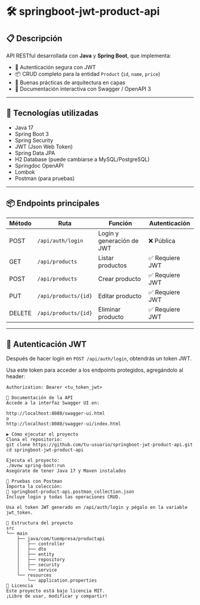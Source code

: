 # 🛠️ springboot-jwt-product-api

## 📋 Descripción

API RESTful desarrollada con **Java** y **Spring Boot**, que implementa:

- 🔐 Autenticación segura con JWT
- 📦 CRUD completo para la entidad `Product` (`id`, `name`, `price`)
- 🧱 Buenas prácticas de arquitectura en capas
- 📑 Documentación interactiva con Swagger / OpenAPI 3

---

## 🚀 Tecnologías utilizadas

- Java 17
- Spring Boot 3
- Spring Security
- JWT (Json Web Token)
- Spring Data JPA
- H2 Database (puede cambiarse a MySQL/PostgreSQL)
- Springdoc OpenAPI
- Lombok
- Postman (para pruebas)

---

## 📦 Endpoints principales

| Método | Ruta                      | Función                 | Autenticación |
|--------|---------------------------|--------------------------|---------------|
| POST   | `/api/auth/login`         | Login y generación de JWT | ❌ Pública     |
| GET    | `/api/products`           | Listar productos         | ✅ Requiere JWT |
| POST   | `/api/products`           | Crear producto           | ✅ Requiere JWT |
| PUT    | `/api/products/{id}`      | Editar producto          | ✅ Requiere JWT |
| DELETE | `/api/products/{id}`      | Eliminar producto        | ✅ Requiere JWT |

---

## 🔐 Autenticación JWT

Después de hacer login en `POST /api/auth/login`, obtendrás un token JWT.

Usa este token para acceder a los endpoints protegidos, agregándolo al header:

```http
Authorization: Bearer <tu_token_jwt>

📘 Documentación de la API
Accede a la interfaz Swagger UI en:

http://localhost:8080/swagger-ui.html
o
http://localhost:8080/swagger-ui/index.html

▶️ Cómo ejecutar el proyecto
Clona el repositorio:
git clone https://github.com/tu-usuario/springboot-jwt-product-api.git
cd springboot-jwt-product-api

Ejecuta el proyecto:
./mvnw spring-boot:run
Asegúrate de tener Java 17 y Maven instalados

🧪 Pruebas con Postman
Importa la colección:
📁 springboot-product-api.postman_collection.json
Incluye login y todas las operaciones CRUD.

Usa el token JWT generado en /api/auth/login y pégalo en la variable jwt_token.

🧾 Estructura del proyecto
src
└── main
    ├── java/com/tuempresa/productapi
    │   ├── controller
    │   ├── dto
    │   ├── entity
    │   ├── repository
    │   ├── security
    │   └── service
    └── resources
        └── application.properties
📄 Licencia
Este proyecto está bajo licencia MIT.
¡Libre de usar, modificar y compartir!
